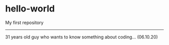 # hello-world
My first repository
*******************

31 years old guy who wants to know something about coding... (06.10.20)
